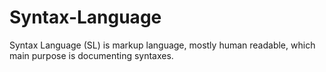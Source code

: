 # Syntax-Language
Syntax Language (SL) is markup language, mostly human readable, which main purpose is documenting syntaxes.
